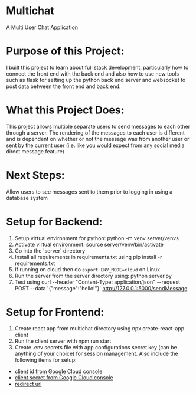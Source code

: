 # Multichat

A Multi User Chat Application

# Purpose of this Project:
I built this project to learn about full stack development, particularly how to connect the front end with the back end and also how to use new tools such as flask for setting up the python back end server and websocket to post data between the front end and back end.

# What this Project Does:
This project allows multiple separate users to send messages to each other through a server. The rendering of the messages to each user is different and is dependent on whether or not the message was from another user or sent by the current user (i.e. like you would expect from any social media direct message feature)

# Next Steps:
Allow users to see messages sent to them prior to logging in using a database system

# Setup for Backend:

1. Setup virtual environment for python: python -m venv server/venvs
2. Activate virtual environment: source server/venv/bin/activate
3. Go into the 'server' directory
4. Install all requirements in requirements.txt using pip install -r requirements.txt
5. If running on cloud then do ``export ENV_MODE=cloud`` on Linux
5. Run the server from the server directory using: python server.py
6. Test using curl --header "Content-Type: application/json" --request POST --data '{"message":"hello!"}' http://127.0.0.1:5000/sendMessage

# Setup for Frontend:

1. Create react app from multichat directory using npx create-react-app client
2. Run the client server with npm run start
3. Create .env secrets file with app configurations secret key (can be anything of your choice) for session management. Also include the following items for setup:
<ul>
    <li><a href ="https://blog.logrocket.com/guide-adding-google-login-react-app/">client id from Google Cloud console</a></li>
    <li><a href ="https://www.balbooa.com/help/gridbox-documentation/integrations/other/google-client-id">client secret from Google Cloud console</a></li>
    <li><a href="https://blog.logrocket.com/guide-adding-google-login-react-app/">redirect url</a></li>
</ul>


